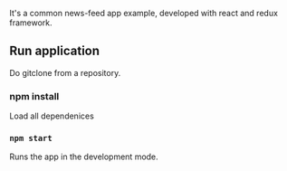 It's a common news-feed app example, developed with react and redux framework.

## Run application

Do gitclone from a repository.

### npm install

Load all dependenices 

### `npm start`

Runs the app in the development mode.
